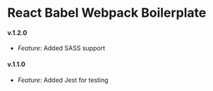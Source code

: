 # React Babel Webpack Boilerplate

#### v.1.2.0
* *Feature*: Added SASS support

#### v.1.1.0
* *Feature*: Added Jest for testing
